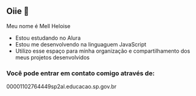 ## Oiie 👋

Meu nome é Mell Heloise

- Estou estudando no Alura
- Estou me desenvolvendo na linguaguem JavaScript
- Utilizo esse espaço para minha organização e compartilhamento dos meus projetos desenvolvidos

### Você pode entrar em contato comigo através de:
00001102764449sp2al.educacao.sp.gov.br
